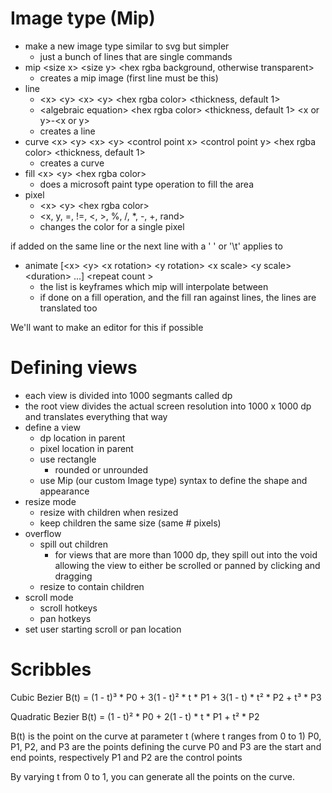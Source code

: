 
# Image type (Mip)
- make a new image type similar to svg but simpler
    - just a bunch of lines that are single commands
- mip \<size x\> \<size y\> \<hex rgba background, otherwise transparent\>
    - creates a mip image (first line must be this)
- line 
    - \<x\> \<y\> \<x\> \<y\> \<hex rgba color\> \<thickness, default 1>
    - \<algebraic equation\> \<hex rgba color\> \<thickness, default 1> \<x or y\>-\<x or y\>
    - creates a line
- curve \<x\> \<y\> \<x\> \<y\>  \<control point x\> \<control point y\> \<hex rgba color\> \<thickness, default 1>
    - creates a curve
- fill \<x\> \<y\> \<hex rgba color\>
    - does a microsoft paint type operation to fill the area
- pixel 
    - \<x\> \<y\> \<hex rgba color\>
    - \<x, y, =, !=, \<, \>, %, /, *, -, +, rand\>
    - changes the color for a single pixel

if added on the same line or the next line with a ' ' or '\t' applies to 
- animate [\<x\> \<y\> \<x rotation\> \<y rotation\>  \<x scale\> \<y scale\> \<duration\> ...] \<repeat count \>
    - the list is keyframes which mip will interpolate between
    - if done on a fill operation, and the fill ran against lines, the lines are translated too

We'll want to make an editor for this if possible


# Defining views
- each view is divided into 1000 segmants called dp
- the root view divides the actual screen resolution into 1000 x 1000 dp and translates everything that way
- define a view 
    - dp location in parent 
    - pixel location in parent
    - use rectangle
        - rounded or unrounded
    - use Mip (our custom Image type) syntax to define the shape and appearance
- resize mode
    - resize with children when resized
    - keep children the same size (same # pixels)
- overflow
    - spill out children
        - for views that are more than 1000 dp, they spill out into the void allowing the view to either be scrolled or panned by clicking and dragging
    - resize to contain children
- scroll mode
    - scroll hotkeys
    - pan hotkeys
- set user starting scroll or pan location




# Scribbles

Cubic Bezier
B(t) = (1 - t)³ * P0 + 3(1 - t)² * t * P1 + 3(1 - t) * t² * P2 + t³ * P3

Quadratic Bezier
B(t) = (1 - t)² * P0 + 2(1 - t) * t * P1 + t² * P2


B(t) is the point on the curve at parameter t (where t ranges from 0 to 1)
P0, P1, P2, and P3 are the points defining the curve
P0 and P3 are the start and end points, respectively
P1 and P2 are the control points

By varying t from 0 to 1, you can generate all the points on the curve.


